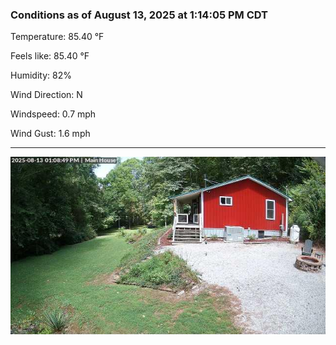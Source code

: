 ### Conditions as of August 13, 2025 at 1:14:05 PM CDT 

Temperature: 85.40 &deg;F

Feels like: 85.40 &deg;F

Humidity: 82%

Wind Direction: N

Windspeed: 0.7 mph

Wind Gust: 1.6 mph

---

<img src="./images/latest.jpeg"/>

